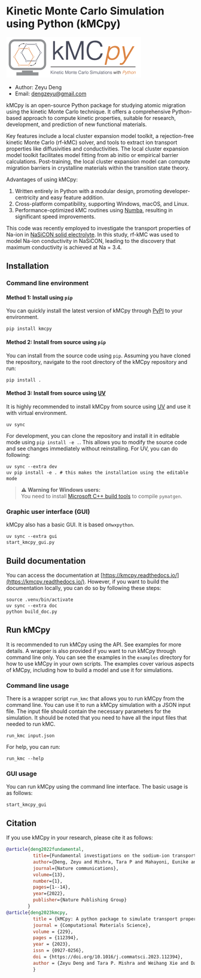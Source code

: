 # Kinetic Monte Carlo Simulation using Python (kMCpy)
![image](https://raw.githubusercontent.com/caneparesearch/kMCpy/master/docs/source/_static/kmcpy_logo.png)
- Author: Zeyu Deng
- Email: dengzeyu@gmail.com

kMCpy is an open-source Python package for studying atomic migration using the kinetic Monte Carlo technique. It offers a comprehensive Python-based approach to compute kinetic properties, suitable for research, development, and prediction of new functional materials.

Key features include a local cluster expansion model toolkit, a rejection-free kinetic Monte Carlo (rf-kMC) solver, and tools to extract ion transport properties like diffusivities and conductivities. The local cluster expansion model toolkit facilitates model fitting from ab initio or empirical barrier calculations. Post-training, the local cluster expansion model can compute migration barriers in crystalline materials within the transition state theory.

Advantages of using kMCpy:

1.  Written entirely in Python with a modular design, promoting developer-centricity and easy feature addition.
2.  Cross-platform compatibility, supporting Windows, macOS, and Linux.
3.  Performance-optimized kMC routines using [Numba](https://numba.pydata.org/), resulting in significant speed improvements.

This code was recently employed to investigate the transport properties of Na-ion in [NaSiCON solid electrolyte](https://www.nature.com/articles/s41467-022-32190-7). In this study, rf-kMC was used to model Na-ion conductivity in NaSiCON, leading to the discovery that maximum conductivity is achieved at Na = 3.4.

## Installation

### Command line environment
#### Method 1: Install using `pip`
You can quickly install the latest version of kMCpy through [PyPI](https://pypi.org/project/kmcpy/) to your environment.

```shell
pip install kmcpy
```

#### Method 2: Install from source using `pip`

You can install from the source code using `pip`. Assuming you have cloned the repository, navigate to the root directory of the kMCpy repository and run:
```shell
pip install .
```
#### Method 3: Install from source using [UV](https://docs.astral.sh/uv/getting-started/installation/)
It is highly recommended to install kMCpy from source using [UV](https://docs.astral.sh/uv/getting-started/installation/) and use it with virtual environment.
```shell
uv sync
```

For development, you can clone the repository and install it in editable mode using `pip install -e .`. This allows you to modify the source code and see changes immediately without reinstalling. For UV, you can do following:
```shell
uv sync --extra dev
uv pip install -e . # this makes the installation using the editable mode
```

> **⚠️ Warning for Windows users:**  
> You need to install [Microsoft C++ build tools](https://visualstudio.microsoft.com/visual-cpp-build-tools/) to compile `pymatgen`.

### Graphic user interface (GUI)
kMCpy also has a basic GUI. It is based on`wxpython`.
```shell
uv sync --extra gui
start_kmcpy_gui.py
```

## Build documentation
You can access the documentation at [https://kmcpy.readthedocs.io/](https://kmcpy.readthedocs.io/). However, if you want to build the documentation locally, you can do so by following these steps:
```shell
source .venv/bin/activate
uv sync --extra doc
python build_doc.py
```

## Run kMCpy
It is recommended to run kMCpy using the API. See examples for more details. A wrapper is also provided if you want to run kMCpy through command line only. 
You can see the examples in the `examples` directory for how to use kMCpy in your own scripts. The examples cover various aspects of kMCpy, including how to build a model and use it for simulations.

### Command line usage
There is a wrapper script `run_kmc` that allows you to run kMCpy from the command line. You can use it to run a kMCpy simulation with a JSON input file. The input file should contain the necessary parameters for the simulation. It should be noted that you need to have all the input files that needed to run kMC.
```shell
run_kmc input.json
```

For help, you can run:
```shell
run_kmc --help
```

### GUI usage
You can run kMCpy using the command line interface. The basic usage is as follows:
```shell
start_kmcpy_gui
```

## Citation
If you use kMCpy in your research, please cite it as follows:

```bibtex
@article{deng2022fundamental,
          title={Fundamental investigations on the sodium-ion transport properties of mixed polyanion solid-state battery electrolytes},
          author={Deng, Zeyu and Mishra, Tara P and Mahayoni, Eunike and Ma, Qianli and Tieu, Aaron Jue Kang and Guillon, Olivier and Chotard, Jean-No{\"e}l and Seznec, Vincent and Cheetham, Anthony K and Masquelier, Christian and others},
          journal={Nature communications},
          volume={13},
          number={1},
          pages={1--14},
          year={2022},
          publisher={Nature Publishing Group}
        }
@article{deng2023kmcpy,
          title = {kMCpy: A python package to simulate transport properties in solids with kinetic Monte Carlo},
          journal = {Computational Materials Science},
          volume = {229},
          pages = {112394},
          year = {2023},
          issn = {0927-0256},
          doi = {https://doi.org/10.1016/j.commatsci.2023.112394},
          author = {Zeyu Deng and Tara P. Mishra and Weihang Xie and Daanyal Ahmed Saeed and Gopalakrishnan Sai Gautam and Pieremanuele Canepa},
          }
```